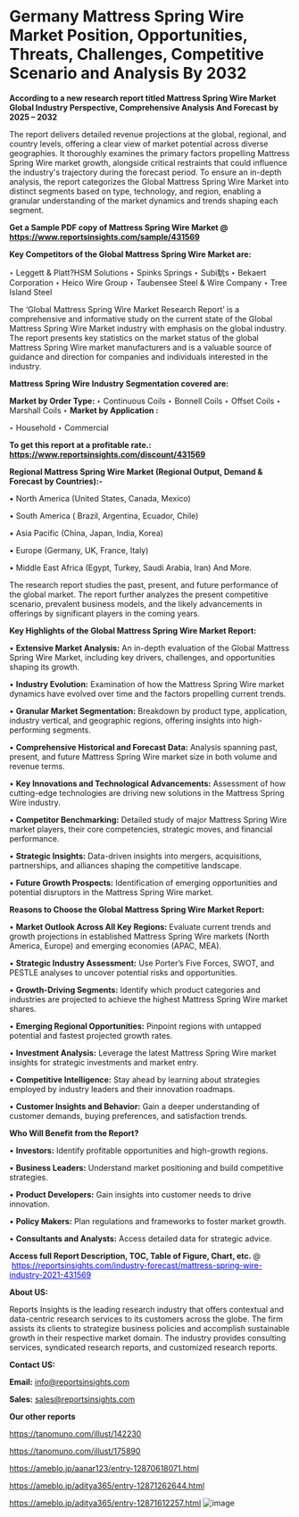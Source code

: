 # Germany Mattress Spring Wire Market Position, Opportunities, Threats, Challenges, Competitive Scenario and Analysis By 2032

<strong>According to a new research report titled Mattress Spring Wire Market Global Industry Perspective, Comprehensive Analysis And Forecast by 2025 – 2032</strong>

The report delivers detailed revenue projections at the global, regional, and country levels, offering a clear view of market potential across diverse geographies. It thoroughly examines the primary factors propelling Mattress Spring Wire market growth, alongside critical restraints that could influence the industry's trajectory during the forecast period. To ensure an in-depth analysis, the report categorizes the Global Mattress Spring Wire Market into distinct segments based on type, technology, and region, enabling a granular understanding of the market dynamics and trends shaping each segment.

<strong>Get a Sample PDF copy of Mattress Spring Wire Market </strong><strong>@<a href=https://www.reportsinsights.com/sample/431569 style=color:#0000ff;> https://www.reportsinsights.com/sample/431569</a></strong></font>

<strong>Key Competitors of the Global Mattress Spring Wire Market are:</strong>

‣ Leggett & Platt?HSM Solutions
‣ Spinks Springs
‣ Subi馻s
‣ Bekaert Corporation
‣ Heico Wire Group
‣ Taubensee Steel & Wire Company
‣ Tree Island Steel

The ‘Global Mattress Spring Wire Market Research Report’ is a comprehensive and informative study on the current state of the Global Mattress Spring Wire Market industry with emphasis on the global industry. The report presents key statistics on the market status of the global Mattress Spring Wire market manufacturers and is a valuable source of guidance and direction for companies and individuals interested in the industry.

<strong>Mattress Spring Wire Industry Segmentation covered are:</strong>

<strong>Market by Order Type: </strong>
‣ Continuous Coils
‣ Bonnell Coils
‣ Offset Coils
‣ Marshall Coils
‣ 
<strong>Market by Application :</strong>

‣ Household
‣ Commercial

<strong>To get this report at a profitable rate.: <a href=https://www.reportsinsights.com/discount/431569 style=color:#0000ff;>https://www.reportsinsights.com/discount/431569</a></strong></font>

<strong>Regional Mattress Spring Wire Market (Regional Output, Demand &amp; Forecast by Countries):-</strong>

• North America (United States, Canada, Mexico)

• South America ( Brazil, Argentina, Ecuador, Chile)

• Asia Pacific (China, Japan, India, Korea)

• Europe (Germany, UK, France, Italy)

• Middle East Africa (Egypt, Turkey, Saudi Arabia, Iran) And More.

The research report studies the past, present, and future performance of the global market. The report further analyzes the present competitive scenario, prevalent business models, and the likely advancements in offerings by significant players in the coming years.

<strong>Key Highlights of the Global Mattress Spring Wire Market Report:</strong>

• <strong>Extensive Market Analysis:</strong> An in-depth evaluation of the Global Mattress Spring Wire Market, including key drivers, challenges, and opportunities shaping its growth.

• <strong>Industry Evolution:</strong> Examination of how the Mattress Spring Wire market dynamics have evolved over time and the factors propelling current trends.

• <strong>Granular Market Segmentation:</strong> Breakdown by product type, application, industry vertical, and geographic regions, offering insights into high-performing segments.

• <strong>Comprehensive Historical and Forecast Data:</strong> Analysis spanning past, present, and future Mattress Spring Wire market size in both volume and revenue terms.

• <strong>Key Innovations and Technological Advancements:</strong> Assessment of how cutting-edge technologies are driving new solutions in the Mattress Spring Wire industry.

• <strong>Competitor Benchmarking:</strong> Detailed study of major Mattress Spring Wire market players, their core competencies, strategic moves, and financial performance.

• <strong>Strategic Insights:</strong> Data-driven insights into mergers, acquisitions, partnerships, and alliances shaping the competitive landscape.

• <strong>Future Growth Prospects:</strong> Identification of emerging opportunities and potential disruptors in the Mattress Spring Wire market.

<strong>Reasons to Choose the Global Mattress Spring Wire Market Report:</strong>

• <strong>Market Outlook Across All Key Regions:</strong> Evaluate current trends and growth projections in established Mattress Spring Wire markets (North America, Europe) and emerging economies (APAC, MEA).

• <strong>Strategic Industry Assessment:</strong> Use Porter’s Five Forces, SWOT, and PESTLE analyses to uncover potential risks and opportunities.

• <strong>Growth-Driving Segments:</strong> Identify which product categories and industries are projected to achieve the highest Mattress Spring Wire market shares.

• <strong>Emerging Regional Opportunities:</strong> Pinpoint regions with untapped potential and fastest projected growth rates.

• <strong>Investment Analysis:</strong> Leverage the latest Mattress Spring Wire market insights for strategic investments and market entry.

• <strong>Competitive Intelligence:</strong> Stay ahead by learning about strategies employed by industry leaders and their innovation roadmaps.

• <strong>Customer Insights and Behavior:</strong> Gain a deeper understanding of customer demands, buying preferences, and satisfaction trends.

<strong>Who Will Benefit from the Report?</strong>

• <strong>Investors:</strong> Identify profitable opportunities and high-growth regions.

• <strong>Business Leaders:</strong> Understand market positioning and build competitive strategies.

• <strong>Product Developers:</strong> Gain insights into customer needs to drive innovation.

• <strong>Policy Makers:</strong> Plan regulations and frameworks to foster market growth.

• <strong>Consultants and Analysts:</strong> Access detailed data for strategic advice.
</ul>
<strong>Access full Report Description, TOC, Table of Figure, Chart, etc. </strong>@  <a href=https://reportsinsights.com/industry-forecast/mattress-spring-wire-industry-2021-431569 style=color:#0000ff;>https://reportsinsights.com/industry-forecast/mattress-spring-wire-industry-2021-431569</a></font>

<strong><strong>About US</strong>:</strong>

Reports Insights is the leading research industry that offers contextual and data-centric research services to its customers across the globe. The firm assists its clients to strategize business policies and accomplish sustainable growth in their respective market domain. The industry provides consulting services, syndicated research reports, and customized research reports.

<strong>Contact US:</strong>

<p class=""""><b>Email:</b> <a href=mailto:info@reportsinsights.com>info@reportsinsights.com</a></p>
<p class=""""><b>Sales:</b> <a href=mailto:sales@reportsinsights.com>sales@reportsinsights.com</a></p>

<strong>Our other reports</strong>

<a href=https://tanomuno.com/illust/142230>https://tanomuno.com/illust/142230</a>

<a href=https://tanomuno.com/illust/175890>https://tanomuno.com/illust/175890</a>

<a href=https://ameblo.jp/aanar123/entry-12870618071.html>https://ameblo.jp/aanar123/entry-12870618071.html</a>

<a href=https://ameblo.jp/aditya365/entry-12871262644.html>https://ameblo.jp/aditya365/entry-12871262644.html</a>

<a href=https://ameblo.jp/aditya365/entry-12871612257.html>https://ameblo.jp/aditya365/entry-12871612257.html</a>
![image](https://github.com/user-attachments/assets/ce524ab5-809d-4b80-aa43-6fc97ed2ec25)
